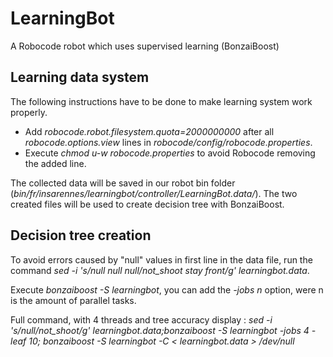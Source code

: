 LearningBot
===========

A Robocode robot which uses supervised learning (BonzaiBoost)


Learning data system
--------------------

The following instructions have to be done to make learning system work properly.

* Add *robocode.robot.filesystem.quota=2000000000* after all *robocode.options.view* lines in *robocode/config/robocode.properties*.
* Execute *chmod u-w robocode.properties* to avoid Robocode removing the added line.

The collected data will be saved in our robot bin folder (*bin/fr/insarennes/learningbot/controller/LearningBot.data/*).
The two created files will be used to create decision tree with BonzaiBoost.


Decision tree creation
----------------------

To avoid errors caused by "null" values in first line in the data file, run the command *sed -i 's/null null null/not_shoot stay front/g' learningbot.data*.

Execute *bonzaiboost -S learningbot*, you can add the *-jobs n* option, were n is the amount of parallel tasks.

Full command, with 4 threads and tree accuracy display : *sed -i 's/null/not_shoot/g' learningbot.data;bonzaiboost -S learningbot -jobs 4 -leaf 10; bonzaiboost -S learningbot -C < learningbot.data > /dev/null*



